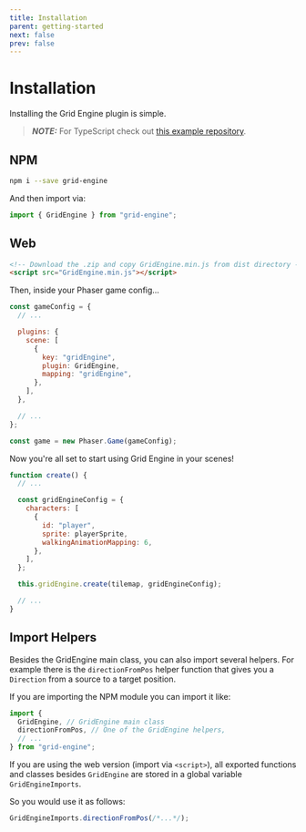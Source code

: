 ```yaml
---
title: Installation
parent: getting-started
next: false
prev: false
---
```


# Installation

Installing the Grid Engine plugin is simple.

> **_NOTE:_** For TypeScript check out [this example repository](https://github.com/Annoraaq/grid-engine-ts-example).

## NPM

```bash
npm i --save grid-engine
```

And then import via:

```javascript
import { GridEngine } from "grid-engine";
```

## Web

```html
<!-- Download the .zip and copy GridEngine.min.js from dist directory -->
<script src="GridEngine.min.js"></script>
```

Then, inside your Phaser game config...

```javascript
const gameConfig = {
  // ...

  plugins: {
    scene: [
      {
        key: "gridEngine",
        plugin: GridEngine,
        mapping: "gridEngine",
      },
    ],
  },

  // ...
};

const game = new Phaser.Game(gameConfig);
```

Now you're all set to start using Grid Engine in your scenes!

```javascript
function create() {
  // ...

  const gridEngineConfig = {
    characters: [
      {
        id: "player",
        sprite: playerSprite,
        walkingAnimationMapping: 6,
      },
    ],
  };

  this.gridEngine.create(tilemap, gridEngineConfig);

  // ...
}
```

## Import Helpers

Besides the GridEngine main class, you can also import several helpers. For example there is the `directionFromPos` helper function that gives you a `Direction` from a source to a target position.

If you are importing the NPM module you can import it like:

```javascript
import {
  GridEngine, // GridEngine main class
  directionFromPos, // One of the GridEngine helpers,
  // ...
} from "grid-engine";
```

If you are using the web version (import via `<script>`), all exported functions and classes besides `GridEngine` are stored in a global variable `GridEngineImports`.

So you would use it as follows:

```javascript
GridEngineImports.directionFromPos(/*...*/);
```
